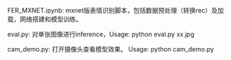 FER_MXNET.ipynb: mxnet版表情识别脚本，包括数据预处理（转换rec）及加载，网络搭建和模型训练。  

eval.py: 对单张图像进行inference，Usage: python eval.py xx.jpg  

cam_demo.py: 打开摄像头查看模型效果。 Usage: python cam_demo.py